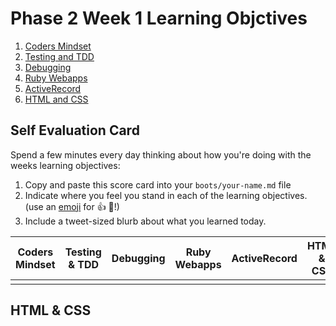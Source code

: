 # Phase 2 Week 1 Learning Objctives

1. [Coders Mindset](learning-objectives/coders-mindset.md)
1. [Testing and TDD](learning-objectives/testing-and-tdd.md)
1. [Debugging](learning-objectives/debugging.md)
1. [Ruby Webapps](learning-objectives/ruby-webapps.md)
1. [ActiveRecord](learning-objectives/activerecord.md)
1. [HTML and CSS](#html-and-css)

## Self Evaluation Card

Spend a few minutes every day thinking about how you're doing with the weeks
learning objectives:

1. Copy and paste this score card into your `boots/your-name.md` file
2. Indicate where you feel you stand in each of the learning objectives.
   (use an [emoji](http://www.emoji-cheat-sheet.com/) for :+1: :gem:!)
3. Include a tweet-sized blurb about what you learned today.

| Coders Mindset | Testing & TDD | Debugging | Ruby Webapps | ActiveRecord | HTML & CSS |
| -------------- | ------------- | --------- | ------------ | ------------ | ---------- |
|                |               |           |              |              |            |

## HTML & CSS


